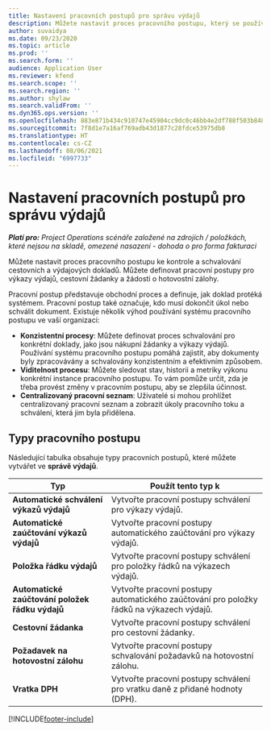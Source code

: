 ```yaml
---
title: Nastavení pracovních postupů pro správu výdajů
description: Můžete nastavit proces pracovního postupu, který se používá ke kontrole a schvalování cestovních a výdajových dokladů.
author: suvaidya
ms.date: 09/23/2020
ms.topic: article
ms.prod: ''
ms.search.form: ''
audience: Application User
ms.reviewer: kfend
ms.search.scope: ''
ms.search.region: ''
ms.author: shylaw
ms.search.validFrom: ''
ms.dyn365.ops.version: ''
ms.openlocfilehash: 883e871b434c910747e45904cc9dc0c46bb4e2df788f503b848ad41984884edd
ms.sourcegitcommit: 7f8d1e7a16af769adb43d1877c28fdce53975db8
ms.translationtype: HT
ms.contentlocale: cs-CZ
ms.lasthandoff: 08/06/2021
ms.locfileid: "6997733"
---
```

# <a name="set-up-workflows-for-expense-management"></a>Nastavení pracovních postupů pro správu výdajů

_**Platí pro:** Project Operations scénáře založené na zdrojích / položkách, které nejsou na skladě, omezené nasazení - dohoda o pro forma fakturaci_

Můžete nastavit proces pracovního postupu ke kontrole a schvalování cestovních a výdajových dokladů. Můžete definovat pracovní postupy pro výkazy výdajů, cestovní žádanky a žádosti o hotovostní zálohy.

Pracovní postup představuje obchodní proces a definuje, jak doklad protéká systémem. Pracovní postup také označuje, kdo musí dokončit úkol nebo schválit dokument. Existuje několik výhod používání systému pracovního postupu ve vaší organizaci:

- **Konzistentní procesy**: Můžete definovat proces schvalování pro konkrétní doklady, jako jsou nákupní žádanky a výkazy výdajů. Používání systému pracovního postupu pomáhá zajistit, aby dokumenty byly zpracovávány a schvalovány konzistentním a efektivním způsobem.
- **Viditelnost procesu**: Můžete sledovat stav, historii a metriky výkonu konkrétní instance pracovního postupu. To vám pomůže určit, zda je třeba provést změny v pracovním postupu, aby se zlepšila účinnost.
- **Centralizovaný pracovní seznam**: Uživatelé si mohou prohlížet centralizovaný pracovní seznam a zobrazit úkoly pracovního toku a schválení, která jim byla přidělena. 

## <a name="workflow-types"></a>Typy pracovního postupu

Následující tabulka obsahuje typy pracovních postupů, které můžete vytvářet ve **správě výdajů**.


|              <strong>Typ</strong>              |                   <strong>Použít tento typ k</strong>                   |
|-------------------------------------------------|-----------------------------------------------------------------------|
|   <strong>Automatické schválení výkazů výdajů</strong> |            Vytvořte pracovní postupy schválení pro výkazy výdajů.             |
|  <strong>Automatické zaúčtování výkazů výdajů</strong>   |        Vytvořte pracovní postupy automatického zaúčtování pro výkazy výdajů.        |
|       <strong>Položka řádku výdajů</strong>        |     Vytvořte pracovní postupy schválení pro položky řádků na výkazech výdajů.      |
| <strong>Automatické zaúčtování položek řádku výdajů</strong> | Vytvořte pracovní postupy automatického zaúčtování pro položky řádků na výkazech výdajů. |
|       <strong>Cestovní žádanka</strong>       |          Vytvořte pracovní postupy schválení pro cestovní žádanky.           |
|      <strong>Požadavek na hotovostní zálohu</strong>      |         Vytvořte pracovní postupy schvalování požadavků na hotovostní zálohu.          |
|        <strong>Vratka DPH</strong>        | Vytvořte pracovní postupy schválení pro vratku daně z přidané hodnoty (DPH).  |


[!INCLUDE[footer-include](../includes/footer-banner.md)]